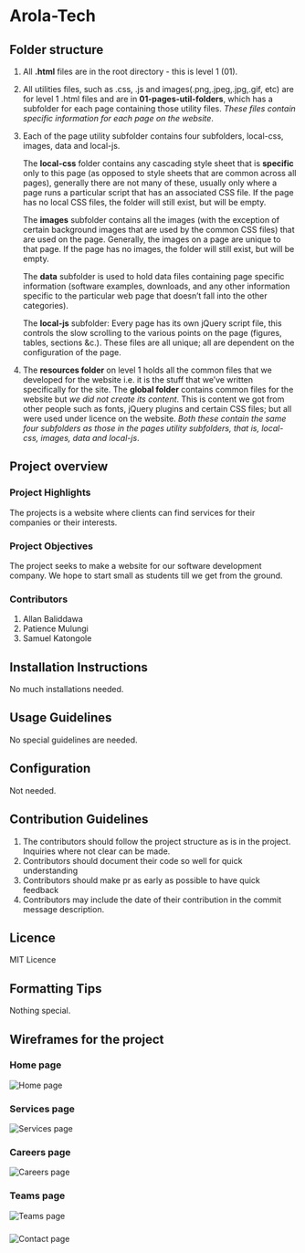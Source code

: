 # Arola-Tech

## Folder structure

1. All **.html** files are in the root directory - this is level 1 (01).

2. All utilities files, such as .css, .js and images(.png,.jpeg,.jpg,.gif, etc)
    are for level 1 .html files and are in **01-pages-util-folders**, which has a subfolder
    for each page containing those utility files. *These files contain specific* 
    *information for each page on the website*.

3. Each of the page utility subfolder contains four subfolders, local-css, images,
    data and local-js. 
    
    The **local-css** folder contains any cascading style sheet that is **specific** only to this page (as opposed to style sheets that are common across all pages), generally there are not many of these, usually only where a page runs a particular script that has an associated CSS file. If the page has no local CSS files, the folder will still exist, but will be empty.

    The **images** subfolder contains all the images (with the exception of certain background images that are used by the common CSS files) that are used on the page. Generally, the images on a page are unique to that page. If the page has no images, the folder will still exist, but will be empty.

    The **data** subfolder is used to hold data files containing page specific information (software examples, downloads, and any other information specific to the particular web page that doesn’t fall into the other categories).

    The **local-js** subfolder: Every page has its own jQuery script file, this controls the slow scrolling to the various points on the page (figures, tables, sections &c.). These files are all unique; all are dependent on the configuration of the page.

4. The **resources folder** on level 1 holds all the common files that we developed for the website i.e. it is the stuff that we’ve written specifically for the site. The **global folder** contains common files for the website but *we did not create its content*. This is content we got from other people such as fonts, jQuery plugins and certain CSS files; but all were used under licence on the website. *Both these contain the same four subfolders as* *those in the pages utility subfolders, that is, local-css, images, data and local-js*. 

## Project overview

### Project Highlights
The projects is a website where clients can find services for their companies or their interests. 

### Project Objectives
The project seeks to make a website for our software development company. We hope to 
start small as students till we get from the ground.

### Contributors
1. Allan Baliddawa 
2. Patience Mulungi
3. Samuel Katongole

## Installation Instructions
No much installations needed.

## Usage Guidelines
No special guidelines are needed.


## Configuration
Not needed.

## Contribution Guidelines
1. The contributors should follow the project structure as is in the project. 
   Inquiries where not clear can be made. 
2. Contributors should document their code so well for quick understanding
3. Contributors should make pr as early as possible to have quick feedback
4. Contributors may include the date of their contribution in the commit message description. 


## Licence
MIT Licence

## Formatting Tips
Nothing special.

## Wireframes for the project
### Home page
![Home page](root/resources/02-images/wireframes/homepage.jpg)

### Services page
![Services page](root/resources/02-images/wireframes/servicespage.jpg)

### Careers page
![Careers page](root/resources/02-images/wireframes/careerspage.jpg)

### Teams page
![Teams page](root/resources/02-images/wireframes/teamspage.jpg)

###
![Contact page](root/resources/02-images/wireframes/contactpage.jpg)